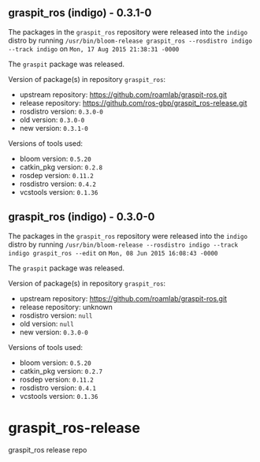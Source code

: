 ## graspit_ros (indigo) - 0.3.1-0

The packages in the `graspit_ros` repository were released into the `indigo` distro by running `/usr/bin/bloom-release graspit_ros --rosdistro indigo --track indigo` on `Mon, 17 Aug 2015 21:38:31 -0000`

The `graspit` package was released.

Version of package(s) in repository `graspit_ros`:
- upstream repository: https://github.com/roamlab/graspit-ros.git
- release repository: https://github.com/ros-gbp/graspit_ros-release.git
- rosdistro version: `0.3.0-0`
- old version: `0.3.0-0`
- new version: `0.3.1-0`

Versions of tools used:
- bloom version: `0.5.20`
- catkin_pkg version: `0.2.8`
- rosdep version: `0.11.2`
- rosdistro version: `0.4.2`
- vcstools version: `0.1.36`


## graspit_ros (indigo) - 0.3.0-0

The packages in the `graspit_ros` repository were released into the `indigo` distro by running `/usr/bin/bloom-release --rosdistro indigo --track indigo graspit_ros --edit` on `Mon, 08 Jun 2015 16:08:43 -0000`

The `graspit` package was released.

Version of package(s) in repository `graspit_ros`:
- upstream repository: https://github.com/roamlab/graspit-ros.git
- release repository: unknown
- rosdistro version: `null`
- old version: `null`
- new version: `0.3.0-0`

Versions of tools used:
- bloom version: `0.5.20`
- catkin_pkg version: `0.2.7`
- rosdep version: `0.11.2`
- rosdistro version: `0.4.1`
- vcstools version: `0.1.36`


# graspit_ros-release
graspit_ros release repo
